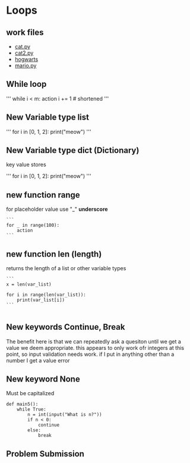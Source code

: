# Loops

## work files
- [cat.py](cat.py)
- [cat2.py](cat2.py)
- [hogwarts](./hogwarts.py)
- [mario.py](./mario.py)

## While loop
'''
while i < m:
        action
        i += 1 # shortened
'''

## New Variable type list
'''
for i in [0, 1, 2]:
    print("meow")
'''

## New Variable type dict (Dictionary)
key value stores

'''
for i in [0, 1, 2]:
    print("meow")
'''

## new function range
for placeholder value use "_" **underscore**

    ```
    for _ in range(100):
        action
    ```

## new function len (length)
returns the length of a list or other variable types

    ```
    x = len(var_list)

    for i in range(len(var_list)):
        print(var_list[i])
    ```

#

## New keywords Continue, Break
The benefit here is that we can repeatedly ask a quesiton until we get a value we deem appropriate.  this appears to only work ofr integers at this point, so input validation needs work.  if I put in anything other than a number I get a value error

## New keyword None
Must be capitalized

```
def main5():
    while True:
        n = int(input("What is n?"))
        if n < 0:
            continue
        else:
            break
```

## Problem Submission
